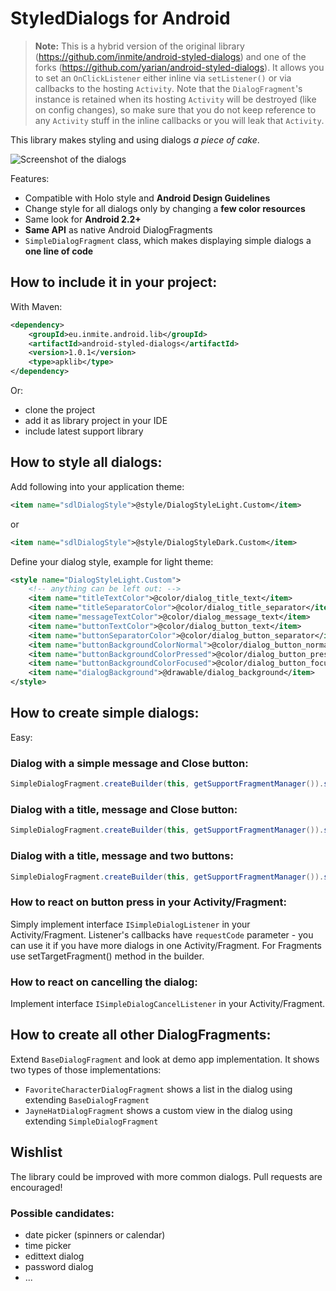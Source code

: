 # StyledDialogs for Android

> **Note:** This is a hybrid version of the original library (https://github.com/inmite/android-styled-dialogs) and one of the forks (https://github.com/yarian/android-styled-dialogs).
> It allows you to set an `OnClickListener` either inline via `setListener()` or via callbacks to the hosting `Activity`.
> Note that the `DialogFragment`'s instance is retained when its hosting `Activity` will be destroyed (like on config changes),
> so make sure that you do not keep reference to any `Activity` stuff in the inline callbacks or you will leak that `Activity`.

This library makes styling and using dialogs _a piece of cake_.

 ![Screenshot of the dialogs](graphics/screenshot-small.png)

Features:

 - Compatible with Holo style and **Android Design Guidelines**
 - Change style for all dialogs only by changing a **few color resources**
 - Same look for **Android 2.2+**
 - **Same API** as native Android DialogFragments
 - `SimpleDialogFragment` class, which makes displaying simple dialogs a **one line of code**

## How to include it in your project:

With Maven:
```xml
<dependency>
	<groupId>eu.inmite.android.lib</groupId>
	<artifactId>android-styled-dialogs</artifactId>
	<version>1.0.1</version>
	<type>apklib</type>
</dependency>
```

Or:

 - clone the project
 - add it as library project in your IDE
 - include latest support library

## How to style all dialogs:

Add following into your application theme:
```xml
<item name="sdlDialogStyle">@style/DialogStyleLight.Custom</item>
```
or
```xml
<item name="sdlDialogStyle">@style/DialogStyleDark.Custom</item>
```
Define your dialog style, example for light theme:
```xml
<style name="DialogStyleLight.Custom">
	<!-- anything can be left out: -->
	<item name="titleTextColor">@color/dialog_title_text</item>
	<item name="titleSeparatorColor">@color/dialog_title_separator</item>
	<item name="messageTextColor">@color/dialog_message_text</item>
	<item name="buttonTextColor">@color/dialog_button_text</item>
	<item name="buttonSeparatorColor">@color/dialog_button_separator</item>
	<item name="buttonBackgroundColorNormal">@color/dialog_button_normal</item>
	<item name="buttonBackgroundColorPressed">@color/dialog_button_pressed</item>
	<item name="buttonBackgroundColorFocused">@color/dialog_button_focused</item>
	<item name="dialogBackground">@drawable/dialog_background</item>
</style>
```

## How to create simple dialogs:

Easy:

### Dialog with a simple message and Close button:
```java
SimpleDialogFragment.createBuilder(this, getSupportFragmentManager()).setMessage(R.string.message).show();
```
### Dialog with a title, message and Close button:
```java
SimpleDialogFragment.createBuilder(this, getSupportFragmentManager()).setTitle(R.string.title).setMessage(R.string.message).show();
```
### Dialog with a title, message and two buttons:	
```java
SimpleDialogFragment.createBuilder(this, getSupportFragmentManager()).setTitle(R.string.title).setMessage(R.string.message).setPositiveButtonText(R.string.positive_button).setNegativeButtonText(R.string.negative_button).show();
```
### How to react on button press in your Activity/Fragment:

Simply implement interface `ISimpleDialogListener` in your Activity/Fragment. Listener's callbacks have `requestCode` parameter - you can use it if you have more dialogs in one Activity/Fragment.
For Fragments use setTargetFragment() method in the builder.

### How to react on cancelling the dialog:

Implement interface `ISimpleDialogCancelListener` in your Activity/Fragment.

## How to create all other DialogFragments:

Extend `BaseDialogFragment` and look at demo app implementation. It shows two types of those implementations:

 - `FavoriteCharacterDialogFragment` shows a list in the dialog using extending `BaseDialogFragment`
 - `JayneHatDialogFragment` shows a custom view in the dialog using extending `SimpleDialogFragment`

## Wishlist

The library could be improved with more common dialogs. Pull requests are encouraged!

### Possible candidates:
 - date picker (spinners or calendar)
 - time picker
 - edittext dialog
 - password dialog
 - ...
